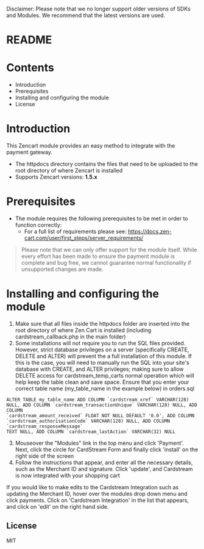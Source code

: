 Disclaimer: Please note that we no longer support older versions of SDKs and Modules. We recommend that the latest versions are used.

# README

# Contents

- Introduction
- Prerequisites
- Installing and configuring the module
- License

# Introduction

This Zencart module provides an easy method to integrate with the payment gateway.
 - The httpdocs directory contains the files that need to be uploaded to the root directory of where Zencart is installed
 - Supports Zencart versions: **1.5.x**

# Prerequisites

- The module requires the following prerequisites to be met in order to function correctly:
    - For a full list of requirements please see: https://docs.zen-cart.com/user/first_steps/server_requirements/

> Please note that we can only offer support for the module itself. While every effort has been made to ensure the payment module is complete and bug free, we cannot guarantee normal functionality if unsupported changes are made.

# Installing and configuring the module

1. Make sure that all files inside the httpdocs folder are inserted into the root directory of where Zen Cart is installed (including cardstream_callback.php in the main folder)
2. Some installations will not require you to run the SQL files provided. However, strict database privileges on a server (specifically CREATE, DELETE and ALTER) will prevent the a full installation of this module. If this is the case, you will need to manually run the SQL into your site's database with CREATE, and ALTER privileges; making sure to allow DELETE access for cardstream_temp_carts normal operation which will help keep the table clean and save space. Ensure that you enter your correct table name (my_table_name in the example below) in orders.sql

```
ALTER TABLE my_table_name ADD COLUMN `cardstream_xref` VARCHAR(128) NULL, ADD COLUMN `cardstream_transactionUnique` VARCHAR(128) NULL, ADD COLUMN
`cardstream_amount_received` FLOAT NOT NULL DEFAULT '0.0', ADD COLUMN `cardstream_authorisationCode` VARCHAR(128) NULL, ADD COLUMN `cardstream_responseMessage`
TEXT NULL, ADD COLUMN `cardstream_lastAction` VARCHAR(32) NULL
```

3. Mouseover the "Modules" link in the top menu and click 'Payment'. Next, click the circle for CardStream Form and finally click 'install' on the right side of the screen
4. Follow the instructions that appear, and enter all the necessary details, such as the Merchant ID and signature. Click 'update', and Cardstream is now integrated with your shopping cart

If you would like to make edits to the Cardstream Integration such as updating the Merchant ID, hover over the modules drop down menu and click payments. Click on 'Cardstream Integration' in the list that appears, and click on 'edit' on the right hand side.

License
----
MIT
